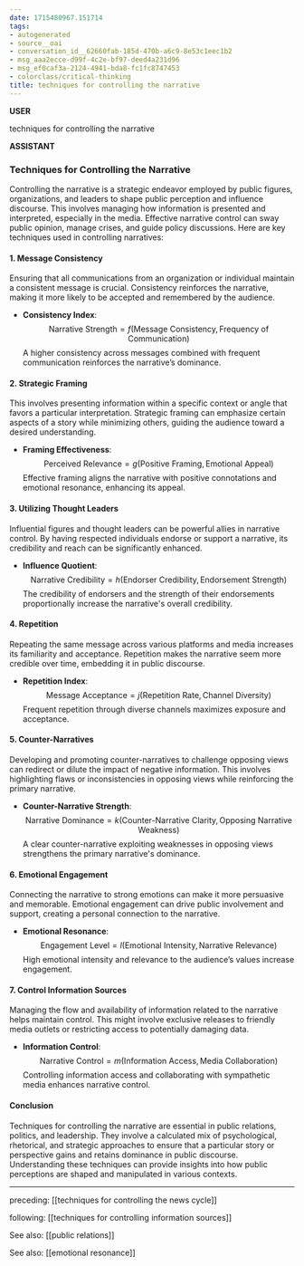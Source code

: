 ```yaml
---
date: 1715480967.151714
tags:
- autogenerated
- source__oai
- conversation_id__62660fab-185d-470b-a6c9-8e53c1eec1b2
- msg_aaa2ecce-d99f-4c2e-bf97-deed4a231d96
- msg_ef0caf3a-2124-4941-bda8-fc1fc8747453
- colorclass/critical-thinking
title: techniques for controlling the narrative
---
```


**USER**

techniques for controlling the narrative


**ASSISTANT**

### Techniques for Controlling the Narrative

Controlling the narrative is a strategic endeavor employed by public figures, organizations, and leaders to shape public perception and influence discourse. This involves managing how information is presented and interpreted, especially in the media. Effective narrative control can sway public opinion, manage crises, and guide policy discussions. Here are key techniques used in controlling narratives:

#### 1. **Message Consistency**

Ensuring that all communications from an organization or individual maintain a consistent message is crucial. Consistency reinforces the narrative, making it more likely to be accepted and remembered by the audience.

- **Consistency Index**: 
  $$\text{Narrative Strength} = f(\text{Message Consistency}, \text{Frequency of Communication})$$
  A higher consistency across messages combined with frequent communication reinforces the narrative’s dominance.

#### 2. **Strategic Framing**

This involves presenting information within a specific context or angle that favors a particular interpretation. Strategic framing can emphasize certain aspects of a story while minimizing others, guiding the audience toward a desired understanding.

- **Framing Effectiveness**:
  $$\text{Perceived Relevance} = g(\text{Positive Framing}, \text{Emotional Appeal})$$
  Effective framing aligns the narrative with positive connotations and emotional resonance, enhancing its appeal.

#### 3. **Utilizing Thought Leaders**

Influential figures and thought leaders can be powerful allies in narrative control. By having respected individuals endorse or support a narrative, its credibility and reach can be significantly enhanced.

- **Influence Quotient**:
  $$\text{Narrative Credibility} = h(\text{Endorser Credibility}, \text{Endorsement Strength})$$
  The credibility of endorsers and the strength of their endorsements proportionally increase the narrative's overall credibility.

#### 4. **Repetition**

Repeating the same message across various platforms and media increases its familiarity and acceptance. Repetition makes the narrative seem more credible over time, embedding it in public discourse.

- **Repetition Index**:
  $$\text{Message Acceptance} = j(\text{Repetition Rate}, \text{Channel Diversity})$$
  Frequent repetition through diverse channels maximizes exposure and acceptance.

#### 5. **Counter-Narratives**

Developing and promoting counter-narratives to challenge opposing views can redirect or dilute the impact of negative information. This involves highlighting flaws or inconsistencies in opposing views while reinforcing the primary narrative.

- **Counter-Narrative Strength**:
  $$\text{Narrative Dominance} = k(\text{Counter-Narrative Clarity}, \text{Opposing Narrative Weakness})$$
  A clear counter-narrative exploiting weaknesses in opposing views strengthens the primary narrative's dominance.

#### 6. **Emotional Engagement**

Connecting the narrative to strong emotions can make it more persuasive and memorable. Emotional engagement can drive public involvement and support, creating a personal connection to the narrative.

- **Emotional Resonance**:
  $$\text{Engagement Level} = l(\text{Emotional Intensity}, \text{Narrative Relevance})$$
  High emotional intensity and relevance to the audience’s values increase engagement.

#### 7. **Control Information Sources**

Managing the flow and availability of information related to the narrative helps maintain control. This might involve exclusive releases to friendly media outlets or restricting access to potentially damaging data.

- **Information Control**:
  $$\text{Narrative Control} = m(\text{Information Access}, \text{Media Collaboration})$$
  Controlling information access and collaborating with sympathetic media enhances narrative control.

#### Conclusion

Techniques for controlling the narrative are essential in public relations, politics, and leadership. They involve a calculated mix of psychological, rhetorical, and strategic approaches to ensure that a particular story or perspective gains and retains dominance in public discourse. Understanding these techniques can provide insights into how public perceptions are shaped and manipulated in various contexts.


---

preceding: [[techniques for controlling the news cycle]]  


following: [[techniques for controlling information sources]]

See also: [[public relations]]


See also: [[emotional resonance]]